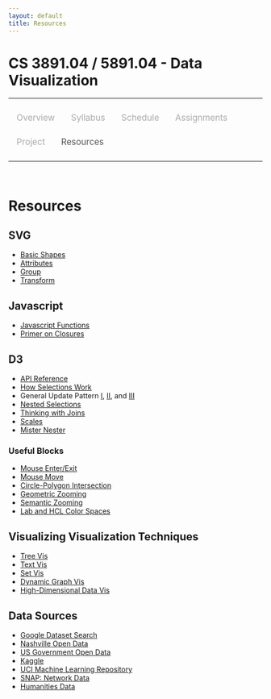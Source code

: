 ```yaml
---
layout: default
title: Resources
---
```


<style>
.topnav {
  overflow: hidden;
  background-color: #fdfdfd;
}

.topnav a {
  float: left;
  color: #aaaaaa;
  text-align: center;
  padding: 14px 16px;
  text-decoration: none;
  font-size: 17px;
}

.topnav a:hover {
  color: #555555;
}

.topnav a.active {
  color: #555555;
}
</style>

# CS 3891.04 / 5891.04 - Data Visualization

---

<div class='topnav'>
  <a href="/teaching/vis/fall2019">Overview</a>
  <a href="/teaching/vis/fall2019/syllabus">Syllabus</a>
  <a href="/teaching/vis/fall2019/schedule">Schedule</a>
  <a href="/teaching/vis/fall2019/assignments">Assignments</a>
  <a href="/teaching/vis/fall2019/project">Project</a>
  <a class='active' href="/teaching/vis/fall2019/resources">Resources</a>
</div>

---

<br>

# Resources

## SVG

* [Basic Shapes](https://developer.mozilla.org/en-US/docs/Web/SVG/Tutorial/Basic_Shapes)
* [Attributes](https://developer.mozilla.org/en-US/docs/Web/SVG/Attribute)
* [Group](https://developer.mozilla.org/en/docs/Web/SVG/Element/g)
* [Transform](https://developer.mozilla.org/en-US/docs/Web/SVG/Attribute/transform)

## Javascript

* [Javascript Functions](https://developer.mozilla.org/en-US/docs/Web/JavaScript/Guide/Functions)
* [Primer on Closures](https://medium.com/dailyjs/i-never-understood-javascript-closures-9663703368e8)

## D3

* [API Reference](https://github.com/d3/d3/blob/master/API.md)
* [How Selections Work](https://bost.ocks.org/mike/selection/)
* General Update Pattern [I](https://bl.ocks.org/mbostock/3808218), [II](https://bl.ocks.org/mbostock/3808221), and [III](https://bl.ocks.org/mbostock/3808234)
* [Nested Selections](https://bost.ocks.org/mike/nest/)
* [Thinking with Joins](https://bost.ocks.org/mike/join/)
* [Scales](https://medium.com/@mbostock/introducing-d3-scale-61980c51545f)
* [Mister Nester](http://bl.ocks.org/shancarter/raw/4748131/)

### Useful Blocks

* [Mouse Enter/Exit](https://bl.ocks.org/mbostock/5247027)
* [Mouse Move](https://bl.ocks.org/mbostock/4198499)
* [Circle-Polygon Intersection](https://bl.ocks.org/mbostock/4218871)
* [Geometric Zooming](https://bl.ocks.org/mbostock/3680999)
* [Semantic Zooming](https://bl.ocks.org/mbostock/3680957)
* [Lab and HCL Color Spaces](https://bl.ocks.org/mbostock/3014589)

## Visualizing Visualization Techniques

* [Tree Vis](http://treevis.net/)
* [Text Vis](http://textvis.lnu.se/)
* [Set Vis](http://www.cvast.tuwien.ac.at/~alsallakh/SetViz/literature/www/index.html)
* [Dynamic Graph Vis](http://dynamicgraphs.fbeck.com/)
* [High-Dimensional Data Vis](http://www.sci.utah.edu/~shusenl/highDimSurvey/website/)

## Data Sources

* [Google Dataset Search](https://toolbox.google.com/datasetsearch)
* [Nashville Open Data](https://data.nashville.gov/)
* [US Government Open Data](https://www.data.gov/)
* [Kaggle](https://www.kaggle.com/)
* [UCI Machine Learning Repository](https://archive.ics.uci.edu/ml/index.php)
* [SNAP: Network Data](https://snap.stanford.edu/data/)
* [Humanities Data](https://humanitiesdata.com/)
